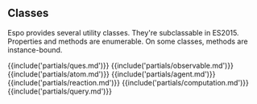 ## Classes

Espo provides several utility classes. They're subclassable in ES2015.
Properties and methods are enumerable. On some classes, methods are instance-bound.

{{include('partials/ques.md')}}
{{include('partials/observable.md')}}
{{include('partials/atom.md')}}
{{include('partials/agent.md')}}
{{include('partials/reaction.md')}}
{{include('partials/computation.md')}}
{{include('partials/query.md')}}

